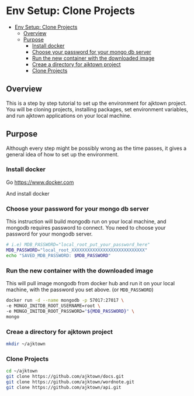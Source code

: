 # Env Setup: Clone Projects

<!-- TOC -->

- [Env Setup: Clone Projects](#env-setup-clone-projects)
  - [Overview](#overview)
  - [Purpose](#purpose)
    - [Install docker](#install-docker)
    - [Choose your password for your mongo db server](#choose-your-password-for-your-mongo-db-server)
    - [Run the new container with the downloaded image](#run-the-new-container-with-the-downloaded-image)
    - [Creae a directory for ajktown project](#creae-a-directory-for-ajktown-project)
    - [Clone Projects](#clone-projects)

<!-- /TOC -->

## Overview
This is a step by step tutorial to set up the environment for ajktown project.
You will be cloning projects, installing packages, set environment variables, and run ajktown applications on your local machine.

## Purpose
Although every step might be possibly wrong as the time passes, it gives a general idea of how to set up the environment.


### Install docker

Go https://www.docker.com

And install docker


### Choose your password for your mongo db server

This instruction will build mongodb run on your local machine, and mongodb requires password to connect.
You need to choose your password for your mongodb server.

```sh
# i.e) MDB_PASSWORD="local_root_put_your_password_here"
MDB_PASSWORD="local_root_XXXXXXXXXXXXXXXXXXXXXXXXXXXX"
echo "SAVED_MDB_PASSWORD: $MDB_PASSWORD"
```

### Run the new container with the downloaded image

This will pull image mongodb from docker hub and run it on your local machine, with the password you set above. (or `MDB_PASSWORD`)

```sh
docker run -d --name mongodb -p 57017:27017 \
-e MONGO_INITDB_ROOT_USERNAME=root \
-e MONGO_INITDB_ROOT_PASSWORD="${MDB_PASSWORD}" \
mongo 
```

### Creae a directory for ajktown project

```sh
mkdir ~/ajktown
```

### Clone Projects


```sh
cd ~/ajktown
git clone https://github.com/ajktown/docs.git
git clone https://github.com/ajktown/wordnote.git
git clone https://github.com/ajktown/api.git
```
